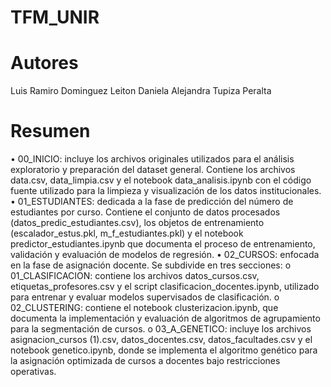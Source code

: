 # TFM_UNIR

# Autores
Luis Ramiro Dominguez Leiton
Daniela Alejandra Tupiza Peralta

# Resumen

•	00_INICIO: incluye los archivos originales utilizados para el análisis exploratorio y preparación del dataset general. Contiene los archivos data.csv, data_limpia.csv y el notebook data_analisis.ipynb con el código fuente utilizado para la limpieza y visualización de los datos institucionales.
•	01_ESTUDIANTES: dedicada a la fase de predicción del número de estudiantes por curso. Contiene el conjunto de datos procesados (datos_predic_estudiantes.csv), los objetos de entrenamiento (escalador_estus.pkl, m_f_estudiantes.pkl) y el notebook predictor_estudiantes.ipynb que documenta el proceso de entrenamiento, validación y evaluación de modelos de regresión.
•	02_CURSOS: enfocada en la fase de asignación docente. Se subdivide en tres secciones:
o	01_CLASIFICACION: contiene los archivos datos_cursos.csv, etiquetas_profesores.csv y el script clasificacion_docentes.ipynb, utilizado para entrenar y evaluar modelos supervisados de clasificación.
o	02_CLUSTERING: contiene el notebook clusterizacion.ipynb, que documenta la implementación y evaluación de algoritmos de agrupamiento para la segmentación de cursos.
o	03_A_GENETICO: incluye los archivos asignacion_cursos (1).csv, datos_docentes.csv, datos_facultades.csv y el notebook genetico.ipynb, donde se implementa el algoritmo genético para la asignación optimizada de cursos a docentes bajo restricciones operativas.

